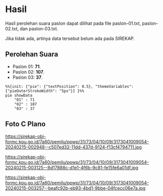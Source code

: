 # Hasil

Hasil perolehan suara paslon dapat dilihat pada file paslon-01.txt, paslon-02.txt, dan paslon-03.txt.

Jika tidak ada, artinya data tersebut belum ada pada SIREKAP.

## Perolehan Suara

 * Paslon 01: **71**.
 * Paslon 02: **107**.
 * Paslon 03: **37**.

```mermaid
%%{init: {"pie": {"textPosition": 0.5}, "themeVariables": {"pieOuterStrokeWidth": "5px"}} }%%
pie showData
    "01" : 71
    "02" : 107
    "03" : 37
```
## Foto C Plano

https://sirekap-obj-formc.kpu.go.id/7a60/pemilu/ppwp/31/73/04/10/09/3173041009054-20240215-002948--c507ed32-11dd-437d-9124-f13cf4794711.jpg

https://sirekap-obj-formc.kpu.go.id/7a60/pemilu/ppwp/31/73/04/10/09/3173041009054-20240215-003125--8d17888c-d1e1-4f6b-9c81-fe15fe6a01df.jpg

https://sirekap-obj-formc.kpu.go.id/7a60/pemilu/ppwp/31/73/04/10/09/3173041009054-20240215-003257--beafc92b-eb93-4bd1-9bbe-04fcecc06e7a.jpg
